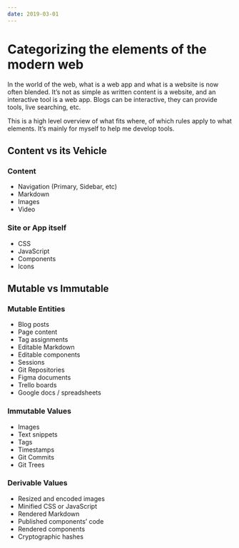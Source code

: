 ```yaml
---
date: 2019-03-01
---
```


# Categorizing the elements of the modern web

In the world of the web, what is a web app and what is a website is now often blended. It’s not as simple as written content is a website, and an interactive tool is a web app. Blogs can be interactive, they can provide tools, live searching, etc.

This is a high level overview of what fits where, of which rules apply to what elements. It’s mainly for myself to help me develop tools.

## Content vs its Vehicle

### Content

- Navigation (Primary, Sidebar, etc)
- Markdown
- Images
- Video

### Site or App itself

- CSS
- JavaScript
- Components
- Icons

## Mutable vs Immutable

### Mutable Entities

- Blog posts
- Page content
- Tag assignments
- Editable Markdown
- Editable components
- Sessions
- Git Repositories
- Figma documents
- Trello boards
- Google docs / spreadsheets

### Immutable Values

- Images
- Text snippets
- Tags
- Timestamps
- Git Commits
- Git Trees

### Derivable Values

- Resized and encoded images
- Minified CSS or JavaScript
- Rendered Markdown
- Published components’ code
- Rendered components
- Cryptographic hashes
